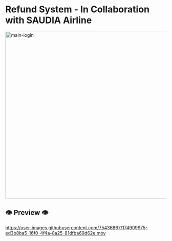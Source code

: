 # Refund System - In Collaboration with SAUDIA Airline

<img width="522" alt="main-login" src="https://user-images.githubusercontent.com/75436867/174908140-f34595c8-a846-4f07-98bc-5a03da4c0228.png">


## 👁 Preview 👁


https://user-images.githubusercontent.com/75436867/174909975-ed3b8ba5-16f0-4f4a-8a25-81dfba69d62e.mov

